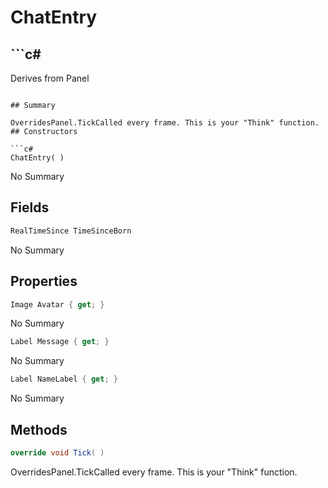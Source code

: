 # ChatEntry

## ```c#
Derives from Panel
```

## Summary

OverridesPanel.TickCalled every frame. This is your "Think" function.
## Constructors

```c#
ChatEntry( ) 
```
No Summary
## Fields

```c#
RealTimeSince TimeSinceBorn
```
No Summary
## Properties

```c#
Image Avatar { get; } 
```
No Summary
```c#
Label Message { get; } 
```
No Summary
```c#
Label NameLabel { get; } 
```
No Summary
## Methods

```c#
override void Tick( ) 
```
OverridesPanel.TickCalled every frame. This is your "Think" function.
